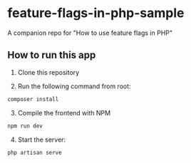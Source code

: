 # feature-flags-in-php-sample
A companion repo for "How to use feature flags in PHP"


## How to run this app

1. Clone this repository

2. Run the following command from root:

```sh
composer install
```

3. Compile the frontend with NPM

```sh
npm run dev
```

4. Start the server:

```sh
php artisan serve
```
